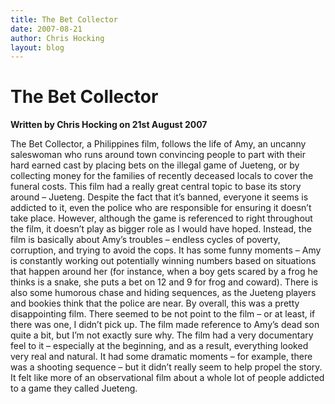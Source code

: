 ```yaml
---
title: The Bet Collector
date: 2007-08-21
author: Chris Hocking
layout: blog
---
```

# The Bet Collector

**Written by Chris Hocking on 21st August 2007**

The Bet Collector, a Philippines film, follows the life of Amy, an uncanny saleswoman who runs around town convincing people to part with their hard earned cast by placing bets on the illegal game of Jueteng, or by collecting money for the families of recently deceased locals to cover the funeral costs. This film had a really great central topic to base its story around – Jueteng. Despite the fact that it’s banned, everyone it seems is addicted to it, even the police who are responsible for ensuring it doesn’t take place. However, although the game is referenced to right throughout the film, it doesn’t play as bigger role as I would have hoped. Instead, the film is basically about Amy’s troubles – endless cycles of poverty, corruption, and trying to avoid the cops. It has some funny moments – Amy is constantly working out potentially winning numbers based on situations that happen around her (for instance, when a boy gets scared by a frog he thinks is a snake, she puts a bet on 12 and 9 for frog and coward). There is also some humorous chase and hiding sequences, as the Jueteng players and bookies think that the police are near. By overall, this was a pretty disappointing film. There seemed to be not point to the film – or at least, if there was one, I didn’t pick up. The film made reference to Amy’s dead son quite a bit, but I’m not exactly sure why. The film had a very documentary feel to it – especially at the beginning, and as a result, everything looked very real and natural. It had some dramatic moments – for example, there was a shooting sequence – but it didn’t really seem to help propel the story. It felt like more of an observational film about a whole lot of people addicted to a game they called Jueteng.